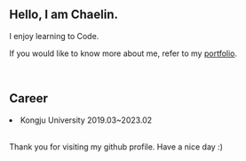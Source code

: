 <h2>Hello, I am Chaelin.</h2>
<p>I enjoy learning to Code.</p>
<p>
  If you would like to know more about me, refer to my
  <a href="https://www.notion.so/Portfolio-da31d2c5848f4b0b939430d5173d5b0d"> portfolio</a>.
  </p>
<br>
<h2>Career</h2>
<li>Kongju University  2019.03~2023.02</li>




<br>
<p>Thank you for visiting my github profile. Have a nice day :)</p>

<!--
**nileahc/nileahc** is a ✨ _special_ ✨ repository because its `README.md` (this file) appears on your GitHub profile.

Here are some ideas to get you started:

- 🔭 I’m currently working on ...
- 🌱 I’m currently learning ...
- 👯 I’m looking to collaborate on ...
- 🤔 I’m looking for help with ...
- 💬 Ask me about ...
- 📫 How to reach me: ...
- 😄 Pronouns: ...
- ⚡ Fun fact: ...
-->
